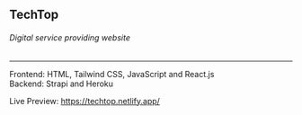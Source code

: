 ## TechTop
###### Digital service providing website
-----------------------------------------------------

Frontend: HTML, Tailwind CSS, JavaScript and React.js    
Backend: Strapi and Heroku

Live Preview: https://techtop.netlify.app/

